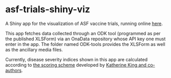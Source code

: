 # asf-trials-shiny-viz
A Shiny app for the visualization of ASF vaccine trials, running online [here](https://jean-baka.shinyapps.io/ASF_trials).

This app fetches data collected through an ODK tool (programmed as per the published XLSForm) via an OnaData repository whose API key one must enter in the app. The folder named ODK-tools provides the XLSForm as well as the ancillary media files.

Currently, disease severity indices shown in this app are calculated according to [the scoring scheme](https://www.ncbi.nlm.nih.gov/pmc/articles/PMC3120964/bin/mmc1.pdf) developed by [Katherine King and co-authors](https://doi.org/10.1016%2Fj.vaccine.2011.04.052).
